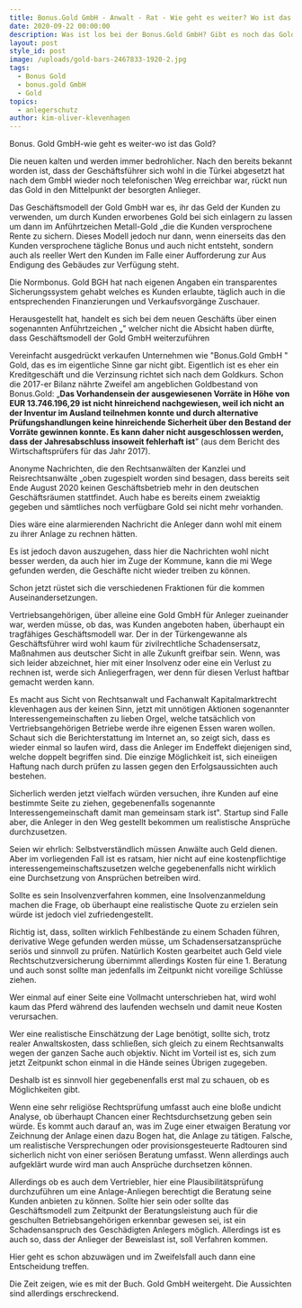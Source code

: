 ```yaml
---
title: Bonus.Gold GmbH - Anwalt - Rat - Wie geht es weiter? Wo ist das Gold?
date: 2020-09-22 00:00:00
description: Was ist los bei der Bonus.Gold GmbH? Gibt es noch das Gold der Anleger?
layout: post
style_id: post
image: /uploads/gold-bars-2467833-1920-2.jpg
tags:
  - Bonus Gold
  - bonus.gold GmbH
  - Gold
topics:
  - anlegerschutz
author: kim-oliver-klevenhagen
---
```


Bonus. Gold GmbH-wie geht es weiter-wo ist das Gold?

Die neuen kalten und werden immer bedrohlicher. Nach den bereits bekannt worden ist, dass der Geschäftsführer sich wohl in die Türkei abgesetzt hat nach dem GmbH wieder noch telefonischen Weg erreichbar war, rückt nun das Gold in den Mittelpunkt der besorgten Anlieger.

Das Geschäftsmodell der Gold GmbH war es, ihr das Geld der Kunden zu verwenden, um durch Kunden erworbenes Gold bei sich einlagern zu lassen um dann im Anführtzeichen Metall-Gold „die die Kunden versprochene Rente zu sichern. Dieses Modell jedoch nur dann, wenn einerseits das den Kunden versprochene tägliche Bonus und auch nicht entsteht, sondern auch als reeller Wert den Kunden im Falle einer Aufforderung zur Aus Endigung des Gebäudes zur Verfügung steht.

Die Normbonus. Gold BGH hat nach eigenen Angaben ein transparentes Sicherungssystem gehabt welches es Kunden erlaubte, täglich auch in die entsprechenden Finanzierungen und Verkaufsvorgänge Zuschauer.

Herausgestellt hat, handelt es sich bei dem neuen Geschäfts über einen sogenannten Anführtzeichen „" welcher nicht die Absicht haben dürfte, dass Geschäftsmodell der Gold GmbH weiterzuführen

Vereinfacht ausgedrückt verkaufen Unternehmen wie "Bonus.Gold GmbH " Gold, das es im eigentliche Sinne gar nicht gibt. Eigentlich ist es eher ein Kreditgeschäft und die Verzinsung richtet sich nach dem Goldkurs. Schon die 2017-er Bilanz nährte Zweifel am angeblichen Goldbestand von Bonus.Gold: „**Das Vorhandensein der ausgewiesenen Vorräte in Höhe von EUR 13.746.196,29 ist nicht hinreichend nachgewiesen, weil ich nicht an der Inventur im Ausland teilnehmen konnte und durch alternative Prüfungshandlungen keine hinreichende Sicherheit über den Bestand der Vorräte gewinnen konnte. Es kann daher nicht ausgeschlossen werden, dass der Jahresabschluss insoweit fehlerhaft ist**” (aus dem Bericht des Wirtschaftsprüfers für das Jahr 2017).

Anonyme Nachrichten, die den Rechtsanwälten der Kanzlei und Reisrechtsanwälte „oben zugespielt worden sind besagen, dass bereits seit Ende August 2020 keinen Geschäftsbetrieb mehr in den deutschen Geschäftsräumen stattfindet. Auch habe es bereits einem zweiaktig gegeben und sämtliches noch verfügbare Gold sei nicht mehr vorhanden.

Dies wäre eine alarmierenden Nachricht die Anleger dann wohl mit einem zu ihrer Anlage zu rechnen hätten.

Es ist jedoch davon auszugehen, dass hier die Nachrichten wohl nicht besser werden, da auch hier im Zuge der Kommune, kann die mi Wege gefunden werden, die Geschäfte nicht wieder treiben zu können.

Schon jetzt rüstet sich die verschiedenen Fraktionen für die kommen Auseinandersetzungen.

Vertriebsangehörigen, über alleine eine Gold GmbH für Anleger zueinander war, werden müsse, ob das, was Kunden angeboten haben, überhaupt ein tragfähiges Geschäftsmodell war. Der in der Türkengewanne als Geschäftsführer wird wohl kaum für zivilrechtliche Schadensersatz, Ma&szlig;nahmen aus deutscher Sicht in alle Zukunft greifbar sein. Wenn, was sich leider abzeichnet, hier mit einer Insolvenz oder eine ein Verlust zu rechnen ist, werde sich Anliegerfragen, wer denn für diesen Verlust haftbar gemacht werden kann.

Es macht aus Sicht von Rechtsanwalt und Fachanwalt Kapitalmarktrecht klevenhagen aus der keinen Sinn, jetzt mit unnötigen Aktionen sogenannter Interessengemeinschaften zu lieben Orgel, welche tatsächlich von Vertriebsangehörigen Betriebe werde ihre eigenen Essen waren wollen. Schaut sich die Berichterstattung im Internet an, so zeigt sich, dass es wieder einmal so laufen wird, dass die Anleger im Endeffekt diejenigen sind, welche doppelt begriffen sind. Die einzige Möglichkeit ist, sich eineiigen Haftung nach durch prüfen zu lassen gegen den Erfolgsaussichten auch bestehen.

Sicherlich werden jetzt vielfach würden versuchen, ihre Kunden auf eine bestimmte Seite zu ziehen, gegebenenfalls sogenannte Interessengemeinschaft damit man gemeinsam stark ist". Startup sind Falle aber, die Anleger in den Weg gestellt bekommen um realistische Ansprüche durchzusetzen.

Seien wir ehrlich: Selbstverständlich müssen Anwälte auch Geld dienen. Aber im vorliegenden Fall ist es ratsam, hier nicht auf eine kostenpflichtige interessengemeinschaftszusetzen welche gegebenenfalls nicht wirklich eine Durchsetzung von Ansprüchen betreiben wird.

Sollte es sein Insolvenzverfahren kommen, eine Insolvenzanmeldung machen die Frage, ob überhaupt eine realistische Quote zu erzielen sein würde ist jedoch viel zufriedengestellt.

Richtig ist, dass, sollten wirklich Fehlbestände zu einem Schaden führen, derivative Wege gefunden werden müsse, um Schadensersatzansprüche seriös und sinnvoll zu prüfen. Natürlich Kosten gearbeitet auch Geld viele Rechtschutzversicherung übernimmt allerdings Kosten für eine 1. Beratung und auch sonst sollte man jedenfalls im Zeitpunkt nicht voreilige Schlüsse ziehen.

Wer einmal auf einer Seite eine Vollmacht unterschrieben hat, wird wohl kaum das Pferd während des laufenden wechseln und damit neue Kosten verursachen.

Wer eine realistische Einschätzung der Lage benötigt, sollte sich, trotz realer Anwaltskosten, dass schlie&szlig;en, sich gleich zu einem Rechtsanwalts wegen der ganzen Sache auch objektiv. Nicht im Vorteil ist es, sich zum jetzt Zeitpunkt schon einmal in die Hände seines Übrigen zugegeben.

Deshalb ist es sinnvoll hier gegebenenfalls erst mal zu schauen, ob es Möglichkeiten gibt.

Wenn eine sehr religiöse Rechtsprüfung umfasst auch eine blo&szlig;e undicht Analyse, ob überhaupt Chancen einer Rechtsdurchsetzung geben sein würde. Es kommt auch darauf an, was im Zuge einer etwaigen Beratung vor Zeichnung der Anlage einen dazu Bogen hat, die Anlage zu tätigen. Falsche, um realistische Versprechungen oder provisionsgesteuerte Radtouren sind sicherlich nicht von einer seriösen Beratung umfasst. Wenn allerdings auch aufgeklärt wurde wird man auch Ansprüche durchsetzen können.

Allerdings ob es auch dem Vertriebler, hier eine Plausibilitätsprüfung durchzuführen um eine Anlage-Anliegen berechtigt die Beratung seine Kunden anbieten zu können. Sollte hier sein oder sollte das Geschäftsmodell zum Zeitpunkt der Beratungsleistung auch für die geschulten Betriebsangehörigen erkennbar gewesen sei, ist ein Schadensanspruch des Geschädigten Anlegers möglich. Allerdings ist es auch so, dass der Anlieger der Beweislast ist, soll Verfahren kommen.

Hier geht es schon abzuwägen und im Zweifelsfall auch dann eine Entscheidung treffen.

Die Zeit zeigen, wie es mit der Buch. Gold GmbH weitergeht. Die Aussichten sind allerdings erschreckend.